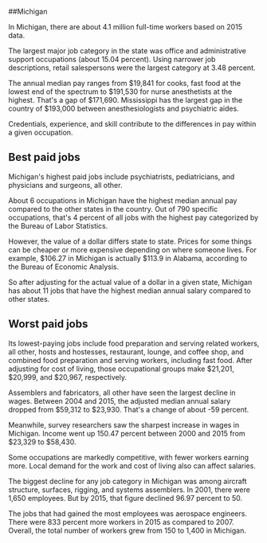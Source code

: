 

##Michigan

In Michigan, there are about 4.1 million full-time workers based on 2015 data.

The largest major job category in the state was <span class='occ_title_em'>office and administrative support occupations</span> (about 15.04 percent). Using narrower job descriptions, <span class='occ_title_em'>retail salespersons</span> were the largest category at 3.48 percent.
               
The annual median pay ranges from $19,841 for <span class='occ_title_em'>cooks, fast food</span> at the lowest end of the spectrum to  $191,530 for <span class='occ_title_em'>nurse anesthetists</span> at the highest. That's a gap of $171,690. Mississippi has the largest gap in the country of $193,000 between <span class='occ_title_em'>anesthesiologists and psychiatric aides</span>.
          
Credentials, experience, and skill contribute to the differences in pay within a given occupation.

## Best paid jobs
Michigan's highest paid jobs include <span class='occ_title_em'>psychiatrists, pediatricians</span>, and <span class='occ_title_em'>physicians and surgeons, all other</span>.
               
About 6 occupations in Michigan have the highest median annual pay compared to the other states in the country. Out of 790 specific occupations, that's 4 percent of all jobs with the highest pay categorized by the Bureau of Labor Statistics.
               
However, the value of a dollar differs state to state. Prices for some things can be cheaper or more expensive depending on where someone lives. For example, $106.27 in Michigan is actually $113.9 in Alabama, according to the Bureau of Economic Analysis.
               
So after adjusting for the actual value of a dollar in a given state, Michigan has about 11 jobs that have the highest median annual salary compared to other states.
               
## Worst paid jobs

Its lowest-paying jobs include <span class='occ_title_em'>food preparation and serving related workers, all other</span>, <span class='occ_title_em'>hosts and hostesses, restaurant, lounge, and coffee shop</span>, and <span class='occ_title_em'>combined food preparation and serving workers, including fast food</span>. After adjusting for cost of living, those occupational groups make $21,201,  $20,999, and  $20,967, respectively.
               
<span class='occ_title_em'>Assemblers and fabricators, all other</span> have seen the largest decline in wages. Between 2004 and 2015, the adjusted median annual salary dropped from $59,312 to $23,930. That's a change of about -59 percent.
               
Meanwhile, <span class='occ_title_em'>survey researchers</span> saw the sharpest increase in wages in Michigan. Income went up 150.47 percent between 2000 and 2015 from $23,329 to $58,430.

Some occupations are markedly competitive, with fewer workers earning more. Local demand for the work and cost of living also can affect salaries.

            
The biggest decline for any job category in Michigan was among <span class='occ_title_em'>aircraft structure, surfaces, rigging, and systems assemblers</span>. In 2001, there were 1,650 employees. But by 2015, that figure declined 96.97 percent to 50. 
               
The jobs that had gained the most employees was aerospace engineers. There were 833 percent more workers in 2015 as compared to 2007. Overall, the total number of workers grew from 150 to 1,400 in Michigan.
